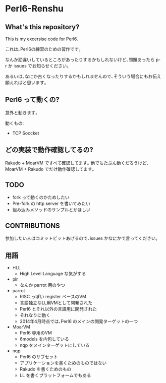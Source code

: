 # Perl6-Renshu

## What's this repository?

This is my excersise code for Perl6.

これは､Perl6の練習のための習作です｡

なんか勘違いしているところがあったりするかもしれないけど､問題あったら p-r か issues でお知らせください｡

あるいは､なにか古くなったりするかもしれませんので､そういう場合にもお伝え願えればと思います｡

## Perl6 って動くの?

意外と動きます｡

動くもの:

  * TCP Soccket

## どの実装で動作確認してるの?

Rakudo + MoarVM ですべて確認してます｡
他でもたぶん動くだろうけど､ MoarVM + Rakudo でだけ動作確認してます｡

## TODO

  * fork って動くのかためしたい
  * Pre-fork の http server を書いてみたい
  * 組み込みメソッドのサンプルとかほしい

## CONTRIBUTIONS

参加したい人はコミットビットあげるので､issues かなにかで言ってください｡

## 用語

  * HLL
    * High Level Language な気がする
  * pir
    * なんか parrot 用のやつ
  * parrot
    * RISC っぽい register ベースのVM
    * 言語独立なLL用VMとして開発された
    * Perl6 とそれ以外の言語用に開発された
    * それなりに動く
    * 2014年4月時点では､Perl6 のメインの開発ターゲットの一つ
  * MoarVM
    * Perl6 専用のVM
    * 6models を内包している
    * nqp をメインターゲットにしている
  * nqp
    * Perl6 のサブセット
    * アプリケーションを書くためのものではない
    * Rakudo を書くためのもの
    * LL を書くプラットフォームでもある

